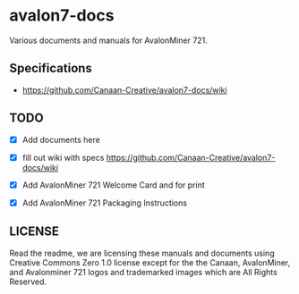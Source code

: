 # avalon7-docs
Various documents and manuals for AvalonMiner 721.

## Specifications

- https://github.com/Canaan-Creative/avalon7-docs/wiki

## TODO

- [x] Add documents here
- [x] fill out wiki with specs https://github.com/Canaan-Creative/avalon7-docs/wiki
- [x] Add AvalonMiner 721 Welcome Card and for print
- [x] Add AvalonMiner 721 Packaging Instructions


## LICENSE

Read the readme, we are licensing these manuals and documents using Creative Commons Zero 1.0 license except for the the Canaan, AvalonMiner, and Avalonminer 721 logos and trademarked images which are All Rights Reserved.
